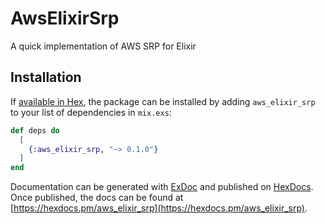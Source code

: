 # AwsElixirSrp

A quick implementation of AWS SRP for Elixir

## Installation

If [available in Hex](https://hex.pm/docs/publish), the package can be installed
by adding `aws_elixir_srp` to your list of dependencies in `mix.exs`:

```elixir
def deps do
  [
    {:aws_elixir_srp, "~> 0.1.0"}
  ]
end
```

Documentation can be generated with [ExDoc](https://github.com/elixir-lang/ex_doc)
and published on [HexDocs](https://hexdocs.pm). Once published, the docs can
be found at [https://hexdocs.pm/aws_elixir_srp](https://hexdocs.pm/aws_elixir_srp).

